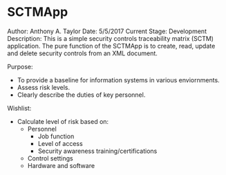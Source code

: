 # SCTMApp
Author: 
Anthony A. Taylor
Date: 
5/5/2017
Current Stage: 
Development
Description:
This is a simple security controls traceability matrix (SCTM) application.
The pure function of the SCTMApp is to create, read, update and delete security controls from an XML document.

Purpose:
- To provide a baseline for information systems in various enviornments.
- Assess risk levels.
- Clearly describe the duties of key personnel.

Wishlist:
- Calculate level of risk based on:
  - Personnel
    - Job function
    - Level of access
    - Security awareness training/certifications
  - Control settings
  - Hardware and software
  
